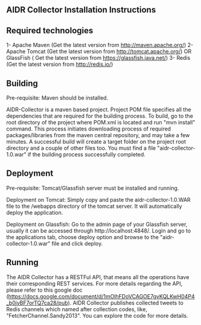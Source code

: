 AIDR Collector Installation Instructions
----------------------------------------

Required technologies
---------------------
1- Apache Maven (Get the latest version from http://maven.apache.org/)
2- Apache Tomcat (Get the latest version from http://tomcat.apache.org/) OR GlassFish ( Get the latest version from https://glassfish.java.net/)
3- Redis (Get the latest version from http://redis.io/)

Building 
--------
Pre-requisite: Maven should be installed.

AIDR-Collector is a maven based project. Project POM file specifies all the dependencies that are required for the building process. To build, go to the root directory of the project where POM.xml is located and run "mvn install" command. This process initiates downloading process of required packages/libraries from the maven central repository, and may take a few minutes. A successful build will create a target folder on the project root directory and a couple of other files too.  You must find a file "aidr-collector-1.0.war" if the building process successfully completed.

Deployment
----------
Pre-requisite: Tomcat/Glassfish server must be installed and running.

Deployment on Tomcat:
Simply copy and paste the aidr-collector-1.0.WAR file to the <tomcat-root>/webapps directory of the tomcat server. It will automatically deploy the application.

Deployment on Glassfish:
Go to the admin page of your Glassfish server, usually it can be accessed through http://localhost:4848/. Login and go to the applications tab, choose deploy option and browse to the "aidr-collector-1.0.war" file and click deploy.


Running
-------
The AIDR Collector has a RESTFul API, that means all the operations have their corresponding REST services. For more details regarding the API, please refer to this google doc (https://docs.google.com/document/d/1mOlhFDoVCAGOE7gvKQLKwH04P4_b0jyBF7orTQ7ca28/pub). AIDR Collector publishes collected tweets to Redis channels which named after collection codes, like, "FetcherChannel.Sandy2013". You can explore the code for more details. 
